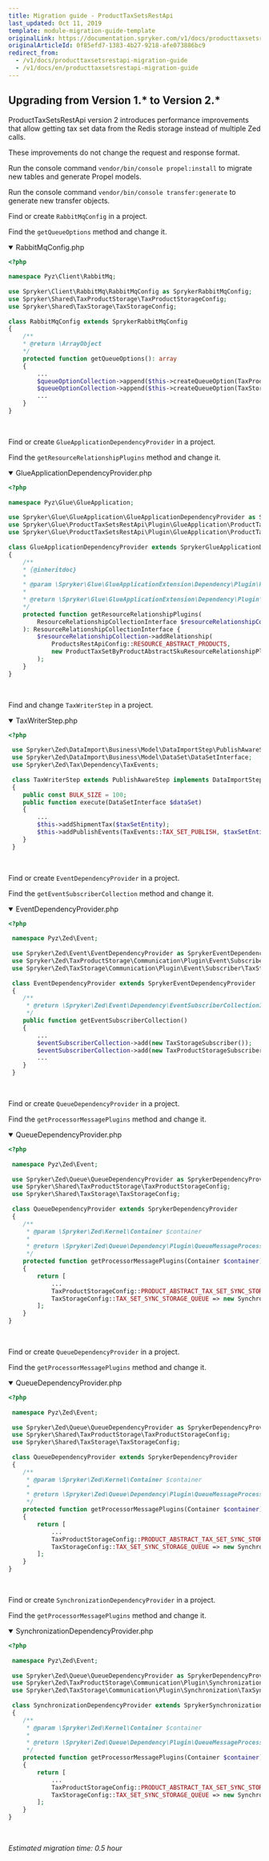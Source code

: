 ```yaml
---
title: Migration guide - ProductTaxSetsRestApi
last_updated: Oct 11, 2019
template: module-migration-guide-template
originalLink: https://documentation.spryker.com/v1/docs/producttaxsetsrestapi-migration-guide
originalArticleId: 0f85efd7-1383-4b27-9218-afe073886bc9
redirect_from:
  - /v1/docs/producttaxsetsrestapi-migration-guide
  - /v1/docs/en/producttaxsetsrestapi-migration-guide
---
```


## Upgrading from Version 1.* to Version 2.*
ProductTaxSetsRestApi version 2 introduces performance improvements that allow getting tax set data from the Redis storage instead of multiple Zed calls.

These improvements do not change the request and response format.

Run the console command `vendor/bin/console propel:install` to migrate new tables and generate Propel models.

Run the console command `vendor/bin/console transfer:generate` to generate new transfer objects.

Find or create `RabbitMqConfig` in a project.

Find the `getQueueOptions` method and change it.

<details open>
<summary markdown='span'>RabbitMqConfig.php</summary>

```php
<?php
  
namespace Pyz\Client\RabbitMq;
 
use Spryker\Client\RabbitMq\RabbitMqConfig as SprykerRabbitMqConfig;
use Spryker\Shared\TaxProductStorage\TaxProductStorageConfig;
use Spryker\Shared\TaxStorage\TaxStorageConfig;
 
class RabbitMqConfig extends SprykerRabbitMqConfig
{
	/**
	* @return \ArrayObject
	*/
	protected function getQueueOptions(): array
	{
		...
		$queueOptionCollection->append($this->createQueueOption(TaxProductStorageConfig::PRODUCT_ABSTRACT_TAX_SET_SYNC_STORAGE_QUEUE, TaxProductStorageConfig::PRODUCT_ABSTRACT_TAX_SET_SYNC_STORAGE_ERROR_QUEUE));
		$queueOptionCollection->append($this->createQueueOption(TaxStorageConfig::TAX_SET_SYNC_STORAGE_QUEUE, TaxStorageConfig::TAX_SET_SYNC_STORAGE_ERROR_QUEUE));
		...
	}
}
```

</br>
</details>

Find or create `GlueApplicationDependencyProvider` in a project.

Find the `getResourceRelationshipPlugins` method and change it.

<details open>
<summary markdown='span'>GlueApplicationDependencyProvider.php</summary>

```php
<?php
  
namespace Pyz\Glue\GlueApplication;
 
use Spryker\Glue\GlueApplication\GlueApplicationDependencyProvider as SprykerGlueApplicationDependencyProvider;
use Spryker\Glue\ProductTaxSetsRestApi\Plugin\GlueApplication\ProductTaxSetByProductAbstractSkuResourceRelationshipPlugin;
use Spryker\Glue\ProductTaxSetsRestApi\Plugin\GlueApplication\ProductTaxSetsResourceRoutePlugin;
 
class GlueApplicationDependencyProvider extends SprykerGlueApplicationDependencyProvider
{
	/**
	* {@inheritdoc}
	*
	* @param \Spryker\Glue\GlueApplicationExtension\Dependency\Plugin\ResourceRelationshipCollectionInterface $resourceRelationshipCollection
	*
	* @return \Spryker\Glue\GlueApplicationExtension\Dependency\Plugin\ResourceRelationshipCollectionInterface
	*/
	protected function getResourceRelationshipPlugins(
		ResourceRelationshipCollectionInterface $resourceRelationshipCollection
	): ResourceRelationshipCollectionInterface {
		$resourceRelationshipCollection->addRelationship(
			ProductsRestApiConfig::RESOURCE_ABSTRACT_PRODUCTS,
			new ProductTaxSetByProductAbstractSkuResourceRelationshipPlugin()
		);
	}
}
```

</br>
</details>

Find and change `TaxWriterStep` in a project.

<details open>
<summary markdown='span'>TaxWriterStep.php</summary>

```php
<?php
  
 use Spryker\Zed\DataImport\Business\Model\DataImportStep\PublishAwareStep;
 use Spryker\Zed\DataImport\Business\Model\DataSet\DataSetInterface;
 use Spryker\Zed\Tax\Dependency\TaxEvents;
 
 class TaxWriterStep extends PublishAwareStep implements DataImportStepInterface
 {
    public const BULK_SIZE = 100;
    public function execute(DataSetInterface $dataSet)
    {
        ...
        $this->addShipmentTax($taxSetEntity);
        $this->addPublishEvents(TaxEvents::TAX_SET_PUBLISH, $taxSetEntity->getIdTaxSet());
    }
 }
```

</br>
</details>

Find or create `EventDependencyProvider` in a project.

Find the `getEventSubscriberCollection` method and change it.

<details open>
<summary markdown='span'>EventDependencyProvider.php</summary>

```php
<?php
  
 namespace Pyz\Zed\Event;
 
 use Spryker\Zed\Event\EventDependencyProvider as SprykerEventDependencyProvider;
 use Spryker\Zed\TaxProductStorage\Communication\Plugin\Event\Subscriber\TaxProductStorageSubscriber;
 use Spryker\Zed\TaxStorage\Communication\Plugin\Event\Subscriber\TaxStorageSubscriber;
 
 class EventDependencyProvider extends SprykerEventDependencyProvider
 {
    /**
     * @return \Spryker\Zed\Event\Dependency\EventSubscriberCollectionInterface
     */
    public function getEventSubscriberCollection()
    {
        ...
        $eventSubscriberCollection->add(new TaxStorageSubscriber());
        $eventSubscriberCollection->add(new TaxProductStorageSubscriber());
        ...
    }
 }
```

</br>
</details>

Find or create `QueueDependencyProvider` in a project.

Find the `getProcessorMessagePlugins` method and change it.

<details open>
<summary markdown='span'>QueueDependencyProvider.php</summary>

```php
<?php
  
 namespace Pyz\Zed\Event;
 
 use Spryker\Zed\Queue\QueueDependencyProvider as SprykerDependencyProvider;
 use Spryker\Shared\TaxProductStorage\TaxProductStorageConfig;
 use Spryker\Shared\TaxStorage\TaxStorageConfig;
 
 class QueueDependencyProvider extends SprykerDependencyProvider
 {
    /**
     * @param \Spryker\Zed\Kernel\Container $container
     *
     * @return \Spryker\Zed\Queue\Dependency\Plugin\QueueMessageProcessorPluginInterface[]
     */
    protected function getProcessorMessagePlugins(Container $container)
    {
        return [
            ...
            TaxProductStorageConfig::PRODUCT_ABSTRACT_TAX_SET_SYNC_STORAGE_QUEUE => new SynchronizationStorageQueueMessageProcessorPlugin(),
            TaxStorageConfig::TAX_SET_SYNC_STORAGE_QUEUE => new SynchronizationStorageQueueMessageProcessorPlugin(),
        ];
    }
}
```

</br>
</details>

Find or create `QueueDependencyProvider` in a project.

Find the `getProcessorMessagePlugins` method and change it.

<details open>
<summary markdown='span'>QueueDependencyProvider.php</summary>

```php
<?php
  
 namespace Pyz\Zed\Event;
 
 use Spryker\Zed\Queue\QueueDependencyProvider as SprykerDependencyProvider;
 use Spryker\Shared\TaxProductStorage\TaxProductStorageConfig;
 use Spryker\Shared\TaxStorage\TaxStorageConfig;
 
 class QueueDependencyProvider extends SprykerDependencyProvider
 {
    /**
     * @param \Spryker\Zed\Kernel\Container $container
     *
     * @return \Spryker\Zed\Queue\Dependency\Plugin\QueueMessageProcessorPluginInterface[]
     */
    protected function getProcessorMessagePlugins(Container $container)
    {
        return [
            ...
            TaxProductStorageConfig::PRODUCT_ABSTRACT_TAX_SET_SYNC_STORAGE_QUEUE => new SynchronizationStorageQueueMessageProcessorPlugin(),
            TaxStorageConfig::TAX_SET_SYNC_STORAGE_QUEUE => new SynchronizationStorageQueueMessageProcessorPlugin(),
        ];
    }
}
```

</br>
</details>

Find or create `SynchronizationDependencyProvider` in a project.

Find the `getProcessorMessagePlugins` method and change it.

<details open>
<summary markdown='span'>SynchronizationDependencyProvider.php</summary>

```php
<?php
  
 namespace Pyz\Zed\Event;
 
 use Spryker\Zed\Queue\QueueDependencyProvider as SprykerDependencyProvider;
 use Spryker\Zed\TaxProductStorage\Communication\Plugin\Synchronization\TaxProductSynchronizationDataPlugin;
 use Spryker\Zed\TaxStorage\Communication\Plugin\Synchronization\TaxSynchronizationDataPlugin;
 
 class SynchronizationDependencyProvider extends SprykerSynchronizationDependencyProvider
 {
    /**
     * @param \Spryker\Zed\Kernel\Container $container
     *
     * @return \Spryker\Zed\Queue\Dependency\Plugin\QueueMessageProcessorPluginInterface[]
     */
    protected function getProcessorMessagePlugins(Container $container)
    {
        return [
            ...
            TaxProductStorageConfig::PRODUCT_ABSTRACT_TAX_SET_SYNC_STORAGE_QUEUE => new SynchronizationStorageQueueMessageProcessorPlugin(),
            TaxStorageConfig::TAX_SET_SYNC_STORAGE_QUEUE => new SynchronizationStorageQueueMessageProcessorPlugin(),
        ];
    }
}
```

</br>
</details>

_Estimated migration time: 0.5 hour_

<!-- Last review date: Jun 02, 2019 by Oleh Hladchenko, Yuliia Boiko -->
